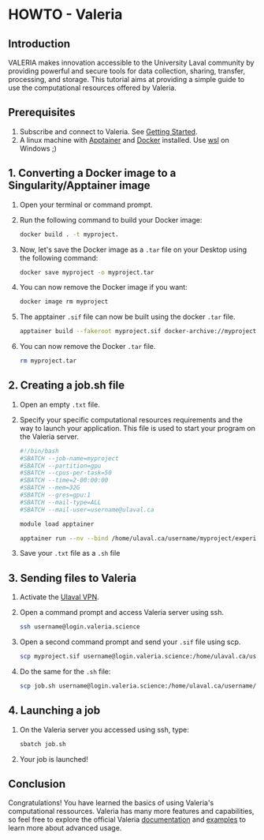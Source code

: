 # HOWTO - Valeria

## Introduction

VALERIA makes innovation accessible to the University Laval community by providing powerful and secure tools for data collection, sharing, transfer, processing, and storage. This tutorial aims at providing a simple guide to use the computational resources offered by Valeria.

## Prerequisites

1. Subscribe and connect to Valeria. See [Getting Started](https://doc.s3.valeria.science/fr/index.html).
2. A linux machine with [Apptainer](https://apptainer.org/docs/admin/main/installation.html) and [Docker](https://www.docker.com/get-started) installed. Use [wsl](https://learn.microsoft.com/en-us/windows/wsl/install) on Windows ;)

## 1. Converting a Docker image to a Singularity/Apptainer image

1. Open your terminal or command prompt.

2. Run the following command to build your Docker image:

   ```bash
   docker build . -t myproject.
   ```

3. Now, let's save the Docker image as a `.tar` file on your Desktop using the following command:

   ```bash
   docker save myproject -o myproject.tar
   ```

4. You can now remove the Docker image if you want:

   ```bash
   docker image rm myproject
   ```

5. The apptainer `.sif` file can now be built using the docker `.tar` file.

   ```bash
   apptainer build --fakeroot myproject.sif docker-archive://myproject.tar
   ```

6. You can now remove the Docker `.tar` file. 

   ```bash
   rm myproject.tar
   ```

## 2. Creating a job.sh file

1. Open an empty `.txt` file.

2. Specify your specific computational resources requirements and the way to launch your application. This file is used to start your program on the Valeria server.

   ```bash
   #!/bin/bash
   #SBATCH --job-name=myproject
   #SBATCH --partition=gpu
   #SBATCH --cpus-per-task=50
   #SBATCH --time=2-00:00:00
   #SBATCH --mem=32G
   #SBATCH --gres=gpu:1
   #SBATCH --mail-type=ALL
   #SBATCH --mail-user=username@ulaval.ca
   
   module load apptainer
   
   apptainer run --nv --bind /home/ulaval.ca/username/myproject/experiments/:/workspace/experiments myproject.sif main.py
   ```

3. Save your `.txt` file as a `.sh` file

## 3. Sending files to Valeria

1. Activate the [Ulaval VPN](https://www.dti.ulaval.ca/page-guide-anyconnect-windows).

2. Open a command prompt and access Valeria server using ssh. 

   ```bash
   ssh username@login.valeria.science
   ```

3. Open a second command prompt and send your `.sif` file using scp.

   ```bash
   scp myproject.sif username@login.valeria.science:/home/ulaval.ca/username/myproject
   ```

4. Do the same for the `.sh` file:

   ```bash
   scp job.sh username@login.valeria.science:/home/ulaval.ca/username/myproject
   ```

## 4. Launching a job

1. On the Valeria server you accessed using ssh, type:

   ```bash
   sbatch job.sh
   ```

2. Your job is launched!

## Conclusion

Congratulations! You have learned the basics of using Valeria's computational ressources. Valeria has many more features and capabilities, so feel free to explore the official Valeria [documentation](https://doc.s3.valeria.science/fr/index.html) and [examples](https://git.valeria.science/valeria/val-exemples) to learn more about advanced usage.
